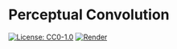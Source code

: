 # Perceptual Convolution

[![License: CC0-1.0](https://img.shields.io/badge/License-CC0_1.0-lightgrey.svg)](http://creativecommons.org/publicdomain/zero/1.0/)
[![Render](https://github.com/tobiashienzsch/perceptual-convolution/actions/workflows/render.yml/badge.svg)](https://github.com/tobiashienzsch/perceptual-convolution/actions/workflows/render.yml)